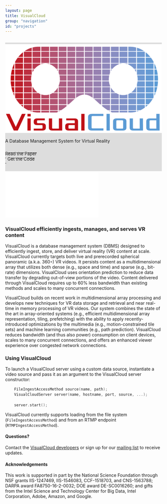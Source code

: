 ```yaml
---
layout: page
title: VisualCloud
group: "navigation"
id: "projects"
---
```


<link href="https://maxcdn.bootstrapcdn.com/bootstrap/3.3.6/css/bootstrap.min.css" rel="stylesheet">

<div class="jumbotron" style="background-image: none; background-color: #ddd; background-size: cover; height: auto; padding: 5px 0 10px 0; margin-top: 2em">
  <img src="../../images/projects/visualcloud.png" alt="Logo" style="width: 40rem" />
  <p>A Database Management System for Virtual Reality</p>
  <p>
  	<a class="btn btn-primary btn-lg label-primary" href="haynes-sigmod17-demo.pdf" role="button" style="width: 180px;"><span style="position: relative; top:10px">Read the Paper</span><br/><small>&nbsp;</small></a>
  	<a class="btn btn-primary btn-lg label-primary" href="https://github.com/brandonhaynes/visualcloud" role="button" style="width: 180px"><span style="position: relative; top:10px">Get the Code</span><br/><small>&nbsp;</small></a>
  </p>
</div>

<iframe class="tscplayer_inline" id="embeddedSmartPlayerInstance" src="VisualCloud Overview_player.html?embedIFrameId=embeddedSmartPlayerInstance" scrolling="no" frameborder="0" webkitAllowFullScreen mozallowfullscreen allowFullScreen></iframe>

### VisualCloud efficiently ingests, manages, and serves VR content

VisualCloud is a database management system (DBMS) designed
to efficiently ingest, store, and deliver virtual reality (VR)
content at scale. VisualCloud currently targets both live and prerecorded
spherical panoramic (a.k.a. 360◦) VR videos. It persists content
as a multidimensional array that utilizes both dense (e.g., space and
time) and sparse (e.g., bit-rate) dimensions. VisualCloud uses orientation
prediction to reduce data transfer by degrading out-of-view
portions of the video. Content delivered through VisualCloud requires
up to 60% less bandwidth than existing methods and scales
to many concurrent connections.

VisualCloud builds on recent work in multidimensional array
processing and develops new techniques for VR data storage
and retrieval and near real-time in memory processing of VR
videos. Our system combines the state of the art in array-oriented
systems (e.g., efficient multidimensional array representation,
tiling, prefetching) with the ability to apply recently-introduced optimizations
by the multimedia (e.g., motion-constrained tile sets)
and machine learning communities (e.g., path prediction). VisualCloud
reduces bandwidth (and thus also power) consumption on
client devices, scales to many concurrent connections, and offers an
enhanced viewer experience over congested network connections.

### Using VisualCloud

To launch a VisualCloud server using a custom data source, instantiate a video source and pass it as an argument to the VisualCloud server constructor:

```c
    FileIngestAccessMethod source(name, path);
    VisualCloudServer server(name, hostname, port, source, ...);

    server.start();
```

VisualCloud currently supports loading from the file system (`FileIngestAccessMethod`) and from an RTMP endpoint (`RTMPIngestAccessMethod`).

#### Questions?

Contact the [VisualCloud developers](mailto:visualcloud@cs.washington.edu) or sign up for our [mailing list](https://mailman.cs.washington.edu/mailman/listinfo/visualcloud) to receive updates.

#### Acknowledgements

This work is supported in part by the National Science Foundation
through NSF grants IIS-1247469, IIS-1546083, CCF-1518703, and CNS-1563788;
DARPA award FA8750-16-2-0032; DOE award DE-SC0016260;
and gifts from the Intel Science and Technology Center for Big
Data, Intel Corporation, Adobe, Amazon, and Google.

&nbsp;
